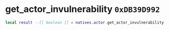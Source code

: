 # get_actor_invulnerability `0xDB39D992`

```lua
local result --[[ boolean ]] = natives.actor.get_actor_invulnerability(_actor --[[ number ]])
```